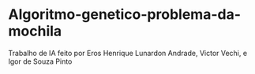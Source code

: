 # Algoritmo-genetico-problema-da-mochila
Trabalho de IA feito por Eros Henrique Lunardon Andrade, Victor Vechi, e Igor de Souza Pinto
